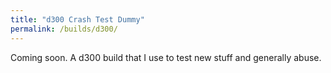```yaml
---
title: "d300 Crash Test Dummy"
permalink: /builds/d300/
---
```


Coming soon.  A d300 build that I use to test new stuff and generally abuse.